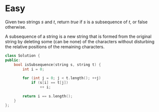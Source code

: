 # Easy

Given two strings $s$ and $t$, return $true$ if $s$ is a subsequence of $t$, or false otherwise.

A subsequence of a string is a new string that is formed from the original string by deleting some (can be none) of the characters without disturbing the relative positions of the remaining characters.

```cpp
class Solution {
public:
    bool isSubsequence(string s, string t) {
        int i = 0;
        
        for (int j = 0; j < t.length(); ++j)
            if (s[i] == t[j])
                ++ i;
        
        return i == s.length();
    }
};
```
